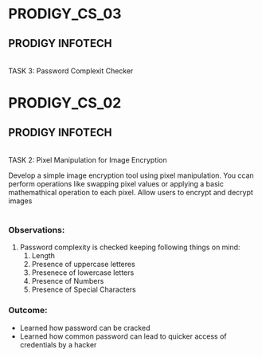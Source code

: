 # PRODIGY_CS_03
<h2>PRODIGY INFOTECH</h2><br />
TASK 3: Password Complexit Checker<br />

# PRODIGY_CS_02
<h2>PRODIGY INFOTECH</h2><br />
TASK 2: Pixel Manipulation for Image Encryption<br />

Develop a simple image encryption tool using pixel manipulation. You ccan perform operations like swapping pixel values or applying a basic mathemathical operation to each pixel. Allow users to encrypt and decrypt images<br><br>

<h3>Observations:</h3>
<ol>
  <li>Password complexity is checked keeping following things on mind:
    <ol>
        <li>Length</li>
        <li>Presence of uppercase letteres</li>
        <li>Presenece of lowercase letters</li>
        <li>Presence of Numbers</li>
        <li>Presence of Special Characters</li>
    </ol>
  </li>
</ol>
<h3>Outcome:</h3>
<ul>
  <li>Learned how password can be cracked</li>
  <li>Learned how common password can lead to quicker access of credentials by a hacker</li>
</ul>